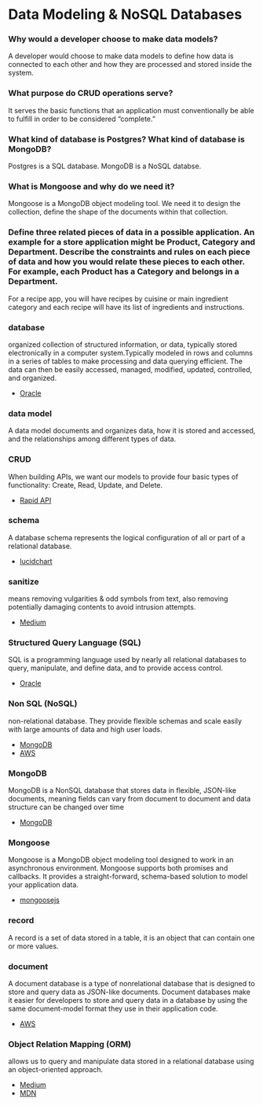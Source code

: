 # Data Modeling & NoSQL Databases

### Why would a developer choose to make data models?
A developer would choose to make data models to define how data is connected to each other and how they are processed and stored inside the system.

### What purpose do CRUD operations serve?
It serves the basic functions that an application must conventionally be able to fulfill in order to be considered “complete.”

### What kind of database is Postgres? What kind of database is MongoDB?
Postgres is a SQL database. MongoDB is a NoSQL databse.

### What is Mongoose and why do we need it?
Mongoose is a MongoDB object modeling tool. We need it to design the collection, define the shape of the documents within that collection.

### Define three related pieces of data in a possible application. An example for a store application might be Product, Category and Department. Describe the constraints and rules on each piece of data and how you would relate these pieces to each other. For example, each Product has a Category and belongs in a Department.
For a recipe app, you will have recipes by cuisine or main ingredient category and each recipe will have its list of ingredients and instructions. 

### database
organized collection of structured information, or data, typically stored electronically in a computer system.Typically modeled in rows and columns in a series of tables to make processing and data querying efficient. The data can then be easily accessed, managed, modified, updated, controlled, and organized.
- [Oracle](https://www.oracle.com/database/what-is-database.html)

### data model 
A data model documents and organizes data, how it is stored and accessed, and the relationships among different types of data. 

### CRUD
When building APIs, we want our models to provide four basic types of functionality: Create, Read, Update, and Delete.
- [Rapid API](https://rapidapi.com/blog/api-glossary/crud/)

### schema
A database schema represents the logical configuration of all or part of a relational database. 
- [lucidchart](https://www.lucidchart.com/pages/database-diagram/database-schema)

### sanitize
means removing vulgarities & odd symbols from text, also removing potentially damaging contents to avoid intrusion attempts.
- [Medium](https://medium.com/@abderrahman.hamila/what-sanitize-mean-and-why-sanitize-in-code-data-5c68c9f76164)

### Structured Query Language (SQL)
SQL is a programming language used by nearly all relational databases to query, manipulate, and define data, and to provide access control. 
- [Oracle](https://www.oracle.com/database/what-is-database.html)

### Non SQL (NoSQL)
non-relational database. They provide flexible schemas and scale easily with large amounts of data and high user loads.
- [MongoDB](https://www.mongodb.com/nosql-explained)
- [AWS](https://aws.amazon.com/nosql/)

### MongoDB
MongoDB is a NonSQL database that stores data in flexible, JSON-like documents, meaning fields can vary from document to document and data structure can be changed over time
- [MongoDB](https://www.mongodb.com/nosql-explained)

### Mongoose
Mongoose is a MongoDB object modeling tool designed to work in an asynchronous environment. Mongoose supports both promises and callbacks. It provides a straight-forward, schema-based solution to model your application data.
- [mongoosejs](https://mongoosejs.com/)

### record
A record is a set of data stored in a table, it is an object that can contain one or more values.

### document
A document database is a type of nonrelational database that is designed to store and query data as JSON-like documents. Document databases make it easier for developers to store and query data in a database by using the same document-model format they use in their application code.

- [AWS](https://aws.amazon.com/nosql/document/#:~:text=The%20document%20database%20defined,use%20in%20their%20application%20code.)

### Object Relation Mapping (ORM)
allows us to query and manipulate data stored in a relational database using an object-oriented approach.

- [Medium](https://medium.com/@codeshifu/object-relational-mapping-concepts-e2ff0838590c)
- [MDN](https://developer.mozilla.org/en-US/docs/Learn/Server-side/First_steps/Web_frameworks)